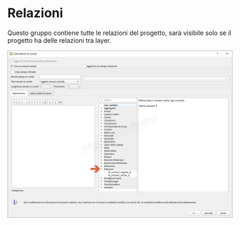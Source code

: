 # Relazioni

Questo gruppo contiene tutte le relazioni del progetto, sarà visibile solo se il progetto ha delle relazioni tra layer.


![](/img/relazioni/relazioni_01.png)
